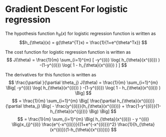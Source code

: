 # Gradient Descent For logistic regression
The hypothesis function $h_{\theta}(x)$ for logistic regression function is written as  
$$h_{\theta}(x) = g(\theta^{T}x) = \frac{1}{1+e^{\theta^Tx}} $$

The cost function for logistic regression function is written as  
$$
   J(\theta) = \frac{1}{m} \sum_{i=1}^{m} 
   [
       -y^{(i)} \log( h_{\theta}(x^{(i)}) ) 
       -(1-y^{(i)}) \log( 1 - h_{\theta}(x^{(i)}) ) 
   ]
$$

The derivatives for this function is written as
$$
   \frac{\partial }{\partial \theta_j} J(\theta)
   = \frac{1}{m} \sum_{i=1}^{m} 
   \Big[
       -y^{(i)} \log( h_{\theta}(x^{(i)}) ) 
       -(1-y^{(i)}) \log( 1 - h_{\theta}(x^{(i)}) ) 
   \Big]
$$
$$
   = \frac{1}{m} \sum_{i=1}^{m} 
   \Big[
      \frac{\partial h_{\theta}(x^{(i)})}{\partial \theta_j}
      \Big(
      - \frac{y^{(i)}}{h_{\theta}(x^{(i)})} + \frac{1-y^{(i)}}{1-h_{\theta}(x^{(j)})}
      \Big)
   \Big] 
$$
$$
   = \frac{1}{m} \sum_{i=1}^{m} 
   \Big( h_{\theta}(x^{(i)}) - y ^{(i)} \Big)x_{j}^{(i)}
   \frac{e^{-x^{(i)}}}{(1+e^{-x^{(i)}})^2}
   \frac{1}{h_{\theta}(x^{(i)})(1-h_{\theta}(x^{(i)}))}
$$


